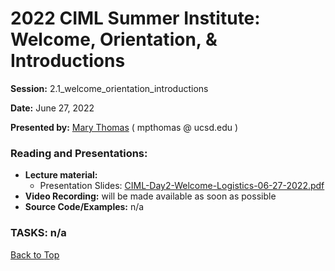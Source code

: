 # 2022 CIML Summer Institute:   Welcome, Orientation, & Introductions

**Session:**  2.1_welcome_orientation_introductions

**Date:** June 27, 2022

**Presented by:** [Mary Thomas](https://www.sdsc.edu/research/researcher_spotlight/thomas_mary.html ) ( mpthomas  @  ucsd.edu ) 

### Reading and Presentations:
* **Lecture material:**
   * Presentation Slides: [CIML-Day2-Welcome-Logistics-06-27-2022.pdf](https://github.com/ciml-org/ciml-summer-institute-2022/blob/main/2.1_welcome_orientation_introductions/CIML-Day2-Welcome-Logistics-06-27-2022.pdf)
* **Video Recording:** will be made available as soon as possible
* **Source Code/Examples:** n/a
### TASKS: n/a

[Back to Top](#top)
